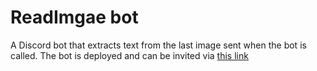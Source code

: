 # ReadImgae bot

A Discord bot that extracts text from the last image sent when the bot is called.
The bot is deployed and can be invited via [this link](https://discord.com/api/oauth2/authorize?client_id=873485624034877481&permissions=2169856&scope=bot)
